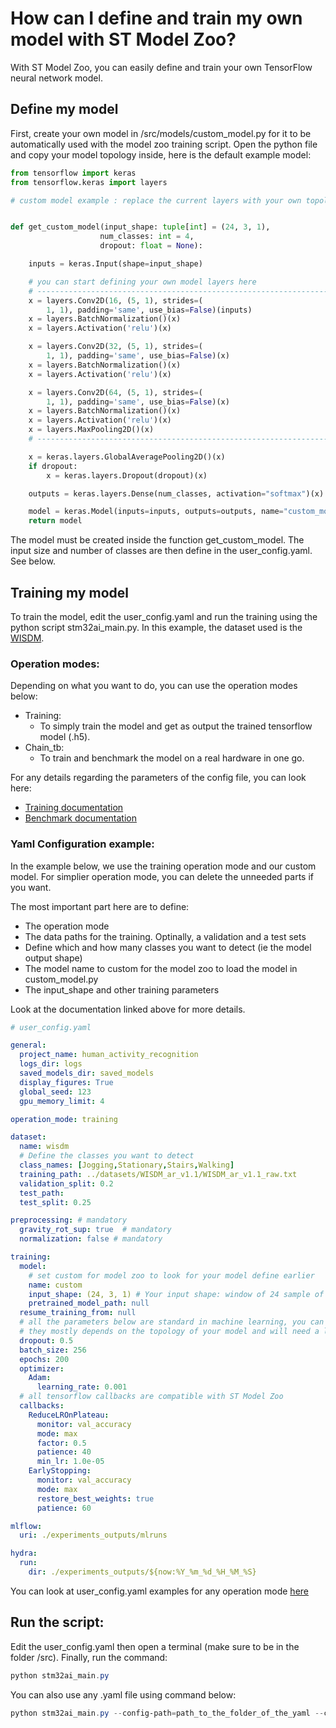 # How can I define and train my own model with ST Model Zoo?

With ST Model Zoo, you can easily define and train your own TensorFlow neural network model.

## Define my model

First, create your own model in /src/models/custom_model.py for it to be automatically used with the model zoo training script.
Open the python file and copy your model topology inside, here is the default example model:

```python
from tensorflow import keras
from tensorflow.keras import layers

# custom model example : replace the current layers with your own topology


def get_custom_model(input_shape: tuple[int] = (24, 3, 1),
                    num_classes: int = 4,
                    dropout: float = None):

    inputs = keras.Input(shape=input_shape)

    # you can start defining your own model layers here
    # ---------------------------------------------------------------------------------------
    x = layers.Conv2D(16, (5, 1), strides=(
        1, 1), padding='same', use_bias=False)(inputs)
    x = layers.BatchNormalization()(x)
    x = layers.Activation('relu')(x)

    x = layers.Conv2D(32, (5, 1), strides=(
        1, 1), padding='same', use_bias=False)(x)
    x = layers.BatchNormalization()(x)
    x = layers.Activation('relu')(x)

    x = layers.Conv2D(64, (5, 1), strides=(
        1, 1), padding='same', use_bias=False)(x)
    x = layers.BatchNormalization()(x)
    x = layers.Activation('relu')(x)
    x = layers.MaxPooling2D()(x)
    # ---------------------------------------------------------------------------------------

    x = keras.layers.GlobalAveragePooling2D()(x)
    if dropout:
        x = keras.layers.Dropout(dropout)(x)

    outputs = keras.layers.Dense(num_classes, activation="softmax")(x)

    model = keras.Model(inputs=inputs, outputs=outputs, name="custom_model")
    return model

```
The model must be created inside the function get_custom_model. The input size and number of classes are then define in the user_config.yaml. See below.

## Training my model

To train the model, edit the user_config.yaml and run the training using the python script stm32ai_main.py.
In this example, the dataset used is the [WISDM](https://www.cis.fordham.edu/wisdm/dataset.php).

### Operation modes:

Depending on what you want to do, you can use the operation modes below:

- Training:
    - To simply train the model and get as output the trained tensorflow model (.h5).
- Chain_tb:
    - To train and benchmark the model on a real hardware in one go.

For any details regarding the parameters of the config file, you can look here:

- [Training documentation](../../../src/training/README.md)
- [Benchmark documentation](../../../src/benchmarking/README.md)


### Yaml Configuration example:

In the example below, we use the training operation mode and our custom model. 
For simplier operation mode, you can delete the unneeded parts if you want. 

The most important part here are to define:
- The operation mode
- The data paths for the training. Optinally, a validation and a test sets
- Define which and how many classes you want to detect (ie the model output shape)
- The model name to custom for the model zoo to load the model in custom_model.py
- The input_shape and other training parameters

Look at the documentation linked above for more details.

```yaml
# user_config.yaml

general:
  project_name: human_activity_recognition
  logs_dir: logs
  saved_models_dir: saved_models
  display_figures: True
  global_seed: 123
  gpu_memory_limit: 4

operation_mode: training

dataset:
  name: wisdm
  # Define the classes you want to detect
  class_names: [Jogging,Stationary,Stairs,Walking]
  training_path: ../datasets/WISDM_ar_v1.1/WISDM_ar_v1.1_raw.txt
  validation_split: 0.2
  test_path:
  test_split: 0.25

preprocessing: # mandatory
  gravity_rot_sup: true  # mandatory
  normalization: false # mandatory

training:
  model:
    # set custom for model zoo to look for your model define earlier
    name: custom
    input_shape: (24, 3, 1) # Your input shape: window of 24 sample of 3 axis accelerometer
    pretrained_model_path: null
  resume_training_from: null
  # all the parameters below are standard in machine learning, you can look for them in google
  # they mostly depends on the topology of your model and will need a lot of testing
  dropout: 0.5
  batch_size: 256
  epochs: 200
  optimizer:
    Adam:
      learning_rate: 0.001
  # all tensorflow callbacks are compatible with ST Model Zoo
  callbacks:
    ReduceLROnPlateau:
      monitor: val_accuracy
      mode: max
      factor: 0.5
      patience: 40
      min_lr: 1.0e-05
    EarlyStopping:
      monitor: val_accuracy
      mode: max
      restore_best_weights: true
      patience: 60

mlflow:
  uri: ./experiments_outputs/mlruns

hydra:
  run:
    dir: ./experiments_outputs/${now:%Y_%m_%d_%H_%M_%S}

```

You can look at user_config.yaml examples for any operation mode [here](https://github.com/STMicroelectronics/stm32ai-modelzoo-services/tree/main/human_activity_recognition/src/config_file_examples)

## Run the script:

Edit the user_config.yaml then open a terminal (make sure to be in the folder /src). Finally, run the command:

```powershell
python stm32ai_main.py
```
You can also use any .yaml file using command below:
```powershell
python stm32ai_main.py --config-path=path_to_the_folder_of_the_yaml --config-name=name_of_your_yaml_file
```